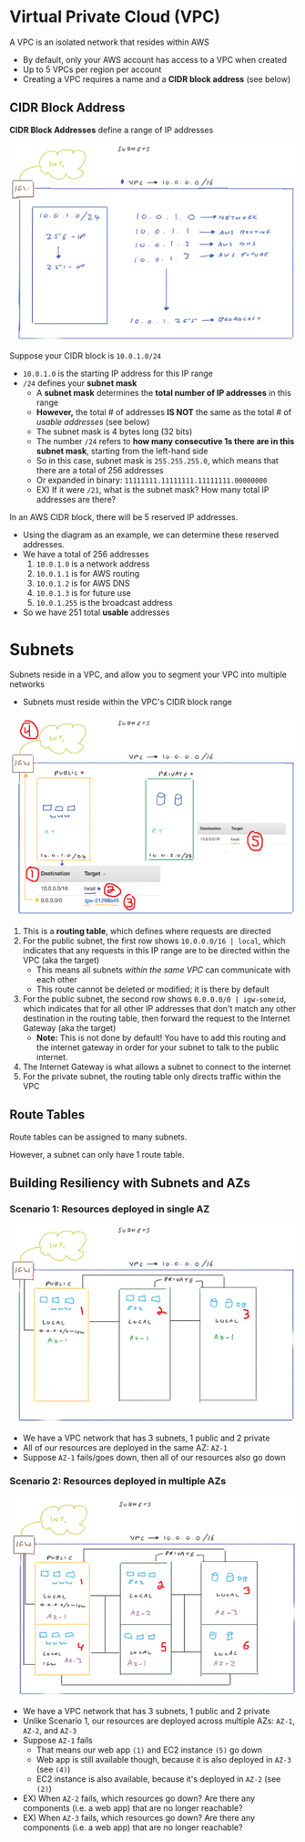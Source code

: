 # Virtual Private Cloud (VPC)

A VPC is an isolated network that resides within AWS
- By default, only your AWS account has access to a VPC when created
- Up to 5 VPCs per region per account
- Creating a VPC requires a name and a **CIDR block address** (see below)

## CIDR Block Address

**CIDR Block Addresses** define a range of IP addresses

![Diagram explaining what IP addresses are available for a CIDR block](./assets/cidr-quick-explanation.png)

Suppose your CIDR block is `10.0.1.0/24`
- `10.0.1.0` is the starting IP address for this IP range
- `/24` defines your **subnet mask**
	- A **subnet mask** determines the **total number of IP addresses** in this range
	- **However,** the total # of addresses **IS NOT** the same as the total # of _usable addresses_ (see below)
	- The subnet mask is 4 bytes long (32 bits)
	- The number `/24` refers to **how many consecutive 1s there are in this subnet mask**, starting from the left-hand side
	- So in this case, subnet mask is `255.255.255.0`, which means that there are a total of 256 addresses
	- Or expanded in binary: `11111111.11111111.11111111.00000000`
	- EX) If it were `/21`, what is the subnet mask? How many total IP addresses are there?

In an AWS CIDR block, there will be 5 reserved IP addresses.
- Using the diagram as an example, we can determine these reserved addresses.
- We have a total of 256 addresses
	1. `10.0.1.0` is a network address
	2. `10.0.1.1` is for AWS routing
	3. `10.0.1.2` is for AWS DNS
	4. `10.0.1.3` is for future use
	5. `10.0.1.255` is the broadcast address
- So we have 251 total **usable** addresses

# Subnets

Subnets reside in a VPC, and allow you to segment your VPC into multiple networks
- Subnets must reside within the VPC's CIDR block range

![Diagram of a VPC with a public subnet and a private subnet](./assets/vpc-with-public-private-subnets.png)
1. This is a **routing table**, which defines where requests are directed
2. For the public subnet, the first row shows `10.0.0.0/16 | local`, which indicates that any requests in this IP range are to be directed within the VPC (aka the target)
	- This means all subnets _within the same VPC_ can communicate with each other
	- This route cannot be deleted or modified; it is there by default
3. For the public subnet, the second row shows `0.0.0.0/0 | igw-someid`, which indicates that for all other IP addresses that don't match any other destination in the routing table, then forward the request to the  Internet Gateway (aka the target)
	- **Note:** This is not done by default! You have to add this routing and the internet gateway in order for your subnet to talk to the public internet.
4. The Internet Gateway is what allows a subnet to connect to the internet
5. For the private subnet, the routing table only directs traffic within the VPC

## Route Tables

Route tables can be assigned to many subnets.

However, a subnet can only have 1 route table.

## Building Resiliency with Subnets and AZs

### Scenario 1: Resources deployed in single AZ
![VPC network with subnets whose resources are deployed in only one AZ](./assets/subnet-single-az-non-resilient.png)
- We have a VPC network that has 3 subnets, 1 public and 2 private
- All of our resources are deployed in the same AZ: `AZ-1`
- Suppose `AZ-1` fails/goes down, then all of our resources also go down

### Scenario 2: Resources deployed in multiple AZs
![VPC network with subnets whose resources are deployed in multiple AZs](./assets/subnet-multi-az-resiliency.png)
- We have a VPC network that has 3 subnets, 1 public and 2 private
- Unlike Scenario 1, our resources are deployed across multiple AZs: `AZ-1`, `AZ-2`, and `AZ-3`
- Suppose `AZ-1` fails
	- That means our web app `(1)` and EC2 instance `(5)` go down
	- Web app is still available though, because it is also deployed in `AZ-3` (see `(4)`)
	- EC2 instance is also available, because it's deployed in `AZ-2` (see `(2)`)
- EX) When `AZ-2` fails, which resources go down? Are there any components (i.e. a web app) that are no longer reachable?
- EX) When `AZ-3` fails, which resources go down? Are there any components (i.e. a web app) that are no longer reachable?
